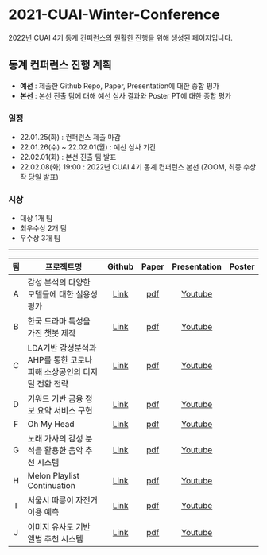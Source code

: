 # 2021-CUAI-Winter-Conference


2022년 CUAI 4기 동계 컨퍼런스의 원활한 진행을 위해 생성된 페이지입니다. 


## 동계 컨퍼런스 진행 계획
- **예선** : 제출한 Github Repo, Paper, Presentation에 대한 종합 평가
- **본선** : 본선 진출 팀에 대해 예선 심사 결과와 Poster PT에 대한 종합 평가

### 일정
- 22.01.25(화) : 컨퍼런스 제출 마감
- 22.01.26(수) ~ 22.02.01(월) : 예선 심사 기간
- 22.02.01(화) : 본선 진출 팀 발표
- 22.02.08(화) 19:00 : 2022년 CUAI 4기 동계 컨퍼런스 본선 (ZOOM, 최종 수상작 당일 발표)

### 시상
- 대상 1개 팀
- 최우수상 2개 팀
- 우수상 3개 팀


---

|팀|프로젝트명|Github|Paper|Presentation|Poster|
|:---:|---|:---:|:---:|:---:|:---:|
|A| 감성 분석의 다양한 모델들에 대한 실용성 평가 |[Link](https://github.com/CUAI-CAU/Emotion_Recognition.git) |[pdf](paper/A.pdf) |[Youtube](https://youtu.be/SVxNRHOtctc) | |
|B|한국 드라마 특성을 가진 챗봇 제작 |[Link](https://github.com/CUAI-CAU/KDrama-Chatbots.git) |[pdf](paper/B.pdf) |[Youtube](https://youtu.be/uacZWJj_8ZE) | |
|C| LDA기반 감성분석과 AHP를 통한 코로나 피해 소상공인의 디지털 전환 전략|[Link](https://github.com/CUAI-CAU/Finance-TeamC.git) |[pdf](paper/C.pdf) |[Youtube](https://youtu.be/Mk952PoMvxY) | |
|D| 키워드 기반 금융 정보 요약 서비스 구현|[Link](https://github.com/CUAI-CAU/2021-winter-D.git) |[pdf](paper/D.pdf) |[Youtube](https://youtu.be/2zSw_Njg2JE) | |
|F| Oh My Head|[Link](https://github.com/CUAI-CAU/OhMyHead.git) |[pdf](paper/F.pdf) |[Youtube](https://youtu.be/5zdlbDBsK5Y) | |
|G| 노래 가사의 감성 분석을 활용한 음악 추천 시스템 |[Link](https://github.com/CUAI-CAU/Recommendation_Lyrics.git) |[pdf](paper/A.pdfG) |[Youtube](https://youtu.be/CUSO18dZJg8) | |
|H| Melon Playlist Continuation|[Link](https://github.com/CUAI-CAU/MERONA_kakao_arena.git) |[pdf](paper/H.pdf) |[Youtube](https://youtu.be/bHlh9YVEWkE) | |
|I| 서울시 따릉이 자전거 이용 예측|[Link](https://github.com/CUAI-CAU/BicycleUse.git) |[pdf](paper/I.pdf) |[Youtube](https://youtu.be/03YXPNyoUok) | |
|J|이미지 유사도 기반 앨범 추천 시스템 |[Link](https://github.com/CUAI-CAU/Recommend-By-Album-Covers.git) |[pdf](paper/J.pdf) |[Youtube](https://youtu.be/ff_UeduK5lk) | |
